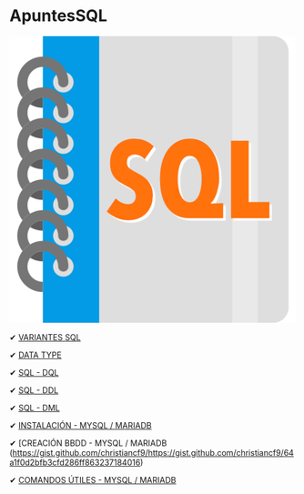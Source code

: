 # ApuntesSQL

![Imagen SQL](./imagenes/sql.png)

✔ [VARIANTES SQL](./SQL_y_sus_variantes.md)

✔ [DATA TYPE](./Tipos_de_datos.md)

✔ [SQL - DQL](./SQL_DQL.md)

✔ [SQL - DDL](./SQL_DDL.md)

✔ [SQL - DML](./SQL_DML.md)

✔ [INSTALACIÓN - MYSQL / MARIADB](https://gist.github.com/christiancf9/2d4452556ae7fbd1514f65af6360619b) 

✔ [CREACIÓN BBDD - MYSQL / MARIADB (https://gist.github.com/christiancf9/https://gist.github.com/christiancf9/64a1f0d2bfb3cfd286ff863237184016) 

✔ [COMANDOS ÚTILES - MYSQL / MARIADB](./Instalacion_MySQL_MariaDB.sql)
